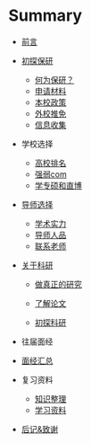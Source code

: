 # Summary

- [前言](前言/前言.md)
- [初探保研](初探保研/README.md)

  - [何为保研？](初探保研/何为保研？.md)
  - [申请材料](初探保研/申请材料.md)
  - [本校政策](初探保研/本校政策.md)
  - [外校推免](初探保研/外校推免.md)
  - [信息收集](初探保研/信息收集.md)
- 学校选择
  - [高校排名](学校选择/高校排名.md)
  - [强弱com](学校选择/强弱com.md)
  - [学专硕和直博](学校选择/学专硕和直博.md)
- [导师选择](导师选择/README.md)
  - [学术实力](导师选择/学术实力.md)
  - [导师人品](导师选择/导师人品.md)
  - [联系老师](导师选择/联系老师.md)
- [关于科研](关于科研/README.md)

  - [做真正的研究](关于科研/做真正的研究.md)

  - [了解论文](关于科研/了解论文.md)
  - [初探科研](关于科研/初探科研.md)
- 往届面经
- [面经汇总](往届面经/面经汇总.md)
- 复习资料
  - [知识整理](复习资料/知识整理.md)
  - [学习资料](复习资料/学习资料.md)
- [后记&致谢](后记&致谢/后记&致谢.md)
